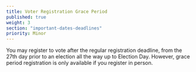 ```yaml
---
title: Voter Registration Grace Period
published: true
weight: 3
section: "important-dates-deadlines"
priority: Minor
---
```

You may register to vote after the regular registration deadline, from the 27th day prior to an election all the way up to Election Day. However, grace period registration is only available if you register in person.  
